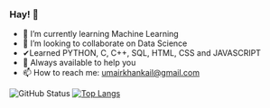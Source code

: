 ### Hay! 👋

- 🌱 I’m currently learning Machine Learning
- 👯 I’m looking to collaborate on Data Science
- ✔Learned PYTHON, C, C++, SQL, HTML, CSS and JAVASCRIPT
- 💬 Always available to help you
- 📫 How to reach me: umairkhankail@gmail.com


![GitHub Status](https://github-readme-stats.vercel.app/api?username=UmairKhankhail&show_icons=true&theme=tokyonight)
[![Top Langs](https://github-readme-stats.vercel.app/api/top-langs/?username=UmairKhankhai&theme=shades-of-purple&langs_count=8)](https://github.com/UmairKhankhail/github-readme-stats)
